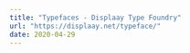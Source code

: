 ```yaml
---
title: "Typefaces - Displaay Type Foundry"
url: "https://displaay.net/typeface/"
date: 2020-04-29
---
```

